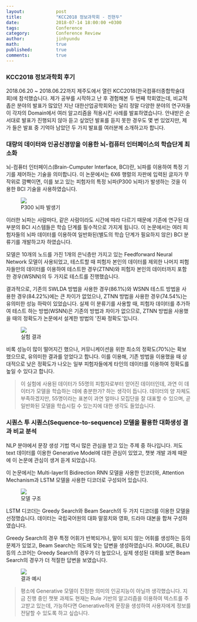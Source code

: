 ```yaml
---
layout:            post
title:             "KCC2018 정보과학회 - 진현두"
date:              2018-07-14 18:00:00 +0300
tags:              Conference
category:          Conference Review
author:            jinhyundu
math:              true
published:         true
comments:          true
---
```


### KCC2018 정보과학회 후기
 2018.06.20 ~ 2018.06.22까지 제주도에서 열린 KCC2018(한국컴퓨터종합학술대회)에 참석했습니다. 제가 공부를 시작하고 난 후 경험해본 두 번째 학회였는데, 비교적 좁은 분야의 발표가 많았던 지난 대한산업공학회와는 달리 정말 다양한 분야의 연구자들이 각자의 Domain에서 여러 알고리즘을 적용시킨 사례를 발표하였습니다. 안내받은 순서대로 발표가 진행되지 않아 듣고 싶었던 발표를 듣지 못한 경우도 몇 번 있었지만, 제가 들은 발표 중 기억아 남았던 두 가지 발표를 여러분께 소개하고자 합니다.

### 대량의 데이터와 인공신경망을 이용한 뇌-컴퓨터 인터페이스의 학습단계 최소화

 뇌-컴퓨터 인터페이스(Brain-Cumputer Interface, BCI)란, 뇌파를 이용하여 특정 기기를 제어하는 기술을 의미합니다. 이 논문에서는 6X6 행렬의 자판에 입력된 글자가 무작위로 깜빡이면, 이를 보고 있는 피험자의 특정 뇌파(P300 뇌파)가 발생하는 것을 이용한 BCI 기술을 사용하였습니다.

<figure>
   <img src="{{ "/media/img/6x6_p300_speller.png" | absolute_url }}" />
   <figcaption>P300 뇌파 발생기</figcaption>  
</figure>

 이러한 뇌파는 사람마다, 같은 사람이라도 시간에 따라 다르기 때문에 기존에 연구된 대부분의 BCI 시스템들은 학습 단계를 필수적으로 가지게 됩니다.
이 논문에서는 여러 피험자들의 뇌파 데이터를 이용하여 일반화된(별도의 학습 단계가 필요하지 않은) BCI 분류기를 개발하고자 하였습니다.

모델은 10개의 노드를 가진 1개의 은닉층만 가지고 있는 Feedforward Neural Network 모델이 사용되었고, 테스트할 때 피험자 본인의 데이터를 제외한 나머지 피험자들만의 데이터를 이용하여 테스트한 경우(ZTNN)와 피험자 본인의 데이터까지 포함한 경우(WSNN)의 두 가지로 테스트를 진행했습니다.

결과적으로, 기존의 SWLDA 방법을 사용한 경우(86.1%)와 WSNN 테스트 방법을 사용한 경우(84.22%)에는 큰 차이가 없었으나, ZTNN 방법을 사용한 경우(74.54%)는 유의미한 성능 하락이 있었습니다. 실제 이 분류기를 사용할 때, 피험자 데이터를 추가하여 테스트 하는 방법(WSNN)은 기존의 방법과 차이가 없으므로, ZTNN 방법을 사용했을 때의 정확도가 논문에서 설계한 방법의 '진짜 정확도'입니다.

<figure>
   <img src="{{ "/media/img/result_comparison.png" | absolute_url }}" />
   <figcaption>실험 결과</figcaption>  
</figure>

비록 성능이 많이 떨어지긴 했으나, 커뮤니케이션을 위한 최소의 정확도(70%)는 확보했으므로, 유의미한 결과를 얻었다고 합니다. 이를 이용해, 기존 방법을 이용했을 때 상대적으로 낮은 정확도가 나오는 일부 피험자들에게 타인의 데이터를 이용하여 정확도를 높일 수 있다고 합니다.

> 이 실험에 사용된 데이터가 55명의 피험자로부터 얻어진 데이터인데, 과연 이 데이터가 모델을 학습하는 데에 충분한가? 하는 생각이 듭니다. 데이터의 양 자체도 부족하겠지만, 55명이라는 표본이 과연 얼마나 모집단을 잘 대표할 수 있으며, 곧 일반화된 모델을 학습시킬 수 있는지에 대한 생각도 들었습니다.

### 시퀀스 투 시퀀스(Sequence-to-sequence) 모델을 활용한 대화생성 결과 비교 분석

 NLP 분야에서 문장 생성 기법 역시 많은 관심을 받고 있는 주제 중 하나입니다. 저도 text 데이터를 이용한 Generative Model에 대한 관심이 있었고, 챗봇 개발 과제 때문에 이 논문에 관심이 생겨 듣게 되었습니다.

 이 논문에서는 Multi-layer의 Bidirection RNN 모델을 사용한 인코더와, Attention Mechanism과 LSTM 모델을 사용한 디코더로 구성되어 있습니다.

 <figure>
    <img src="{{ "/media/img/seq2seq_generative.png" | absolute_url }}" />
    <figcaption>모델 구조</figcaption>  
 </figure>

 LSTM 디코더는 Greedy Search와 Beam Search의 두 가지 디코더를 이용한 모델을 선정했습니다. 데이터는 국립국어원의 대화 말뭉치와 영화, 드라마 대본을 합쳐 구성하였습니다.

Greedy Search의 경우 특정 어휘가 반복되거나, 말이 되지 않는 어휘를 생성하는 등의 문제가 있었고, Beam Search는 의도에 맞는 답변을 생성하였습니다. ROUGE, BLEU 등의 스코어는 Greedy Search의 경우가 더 높았으나, 실제 생성된 대화를 보면 Beam Search의 경우가 더 적절한 답변을 보였습니다.

<figure>
   <img src="{{ "/media/img/generative_example.png" | absolute_url }}" />
   <figcaption>결과 예시</figcaption>  
</figure>

> 평소에 Generative 모델이 진정한 의미의 인공지능이 아닐까 생각했습니다. 지금 진행 중인 챗봇 과제도 현재는 Rule 기반의 알고리즘을 이용하여 텍스트를 주고받고 있는데, 가능하다면 Generative하게 문장을 생성하여 사용자에게 정보를 전달할 수 있도록 하고 싶습니다.
